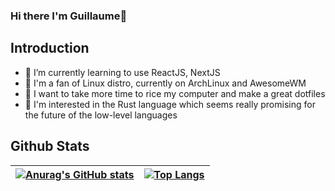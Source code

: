 ### Hi there I'm Guillaume👋

## Introduction
- 🌱 I’m currently learning to use ReactJS, NextJS
- 🐧 I'm a fan of Linux distro, currently on ArchLinux and AwesomeWM
- 🍚 I want to take more time to rice my computer and make a great dotfiles
- 🦀 I'm interested in the Rust language which seems really promising for the future of the low-level languages

## Github Stats

| [![Anurag's GitHub stats](https://github-readme-stats.vercel.app/api?username=Guillaume-FAURE&theme=graywhite&show_icons=true)](https://github.com/anuraghazra/github-readme-stats) | [![Top Langs](https://github-readme-stats.vercel.app/api/top-langs/?username=LazyKeru)](https://github.com/anuraghazra/github-readme-stats)  
|---|---|


<!--
**Guillaume-FAURE/Guillaume-FAURE** is a ✨ _special_ ✨ repository because its `README.md` (this file) appears on your GitHub profile.

Here are some ideas to get you started:

- 🔭 I’m currently working on ...
- 🌱 I’m currently learning ...
- 👯 I’m looking to collaborate on ...
- 🤔 I’m looking for help with ...
- 💬 Ask me about ...
- 📫 How to reach me: ...
- 😄 Pronouns: ...
- ⚡ Fun fact: ...
-->
